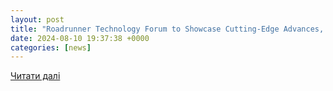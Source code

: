 ```yaml
---
layout: post
title: "Roadrunner Technology Forum to Showcase Cutting-Edge Advances, Future Tech Trends"
date: 2024-08-10 19:37:38 +0000
categories: [news]
---
```


[Читати далі](https://thequantuminsider.com/2024/08/10/roadrunner-technology-forum-to-showcase-cutting-edge-advances-future-tech-trends/)
